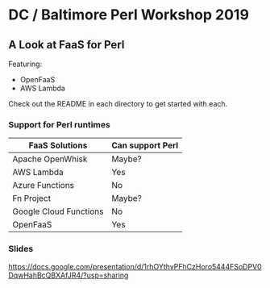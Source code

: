 # DC / Baltimore Perl Workshop 2019

## A Look at FaaS for Perl

Featuring:

- OpenFaaS
- AWS Lambda

Check out the README in each directory to get started with each.

### Support for Perl runtimes

| FaaS Solutions         | Can support Perl |
|------------------------|------------------|
| Apache OpenWhisk       | Maybe?           |
| AWS Lambda             | Yes              |
| Azure Functions        | No               |
| Fn Project             | Maybe?           |
| Google Cloud Functions | No               |
| OpenFaaS               | Yes              |

### Slides

https://docs.google.com/presentation/d/1rhOYthvPFhCzHoro5444FSoDPV0DqwHahBcQBXAfJR4/?usp=sharing